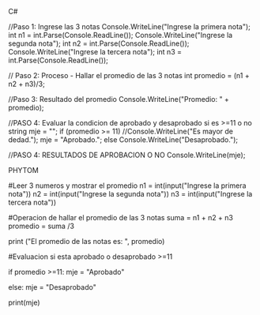 C#

//Paso 1: Ingrese las 3 notas
Console.WriteLine("Ingrese la primera nota");
int n1 = int.Parse(Console.ReadLine());
Console.WriteLine("Ingrese la segunda nota");
int n2 = int.Parse(Console.ReadLine());
Console.WriteLine("Ingrese la tercera nota");
int n3 = int.Parse(Console.ReadLine());

// Paso 2: Proceso - Hallar el promedio de las 3 notas
int promedio = (n1 + n2 + n3)/3;

//Paso 3: Resultado del promedio
Console.WriteLine("Promedio: " + promedio);

//PASO 4: Evaluar la condicion de aprobado y desaprobado si es >=11 o no
string mje = "";
if (promedio >= 11)
    //Console.WriteLine("Es mayor de dedad.");
    mje = "Aprobado.";
else
    Console.WriteLine("Desaprobado.");

//PASO 4: RESULTADOS DE APROBACION O NO
Console.WriteLine(mje);

PHYTOM

#Leer 3 numeros y mostrar el promedio
n1 = int(input("Ingrese la primera nota"))
n2 = int(input("Ingrese la segunda nota"))
n3 = int(input("Ingrese la tercera nota"))

#Operacion de hallar el promedio de las 3 notas
suma = n1 + n2 + n3
promedio  = suma /3

print ("El promedio de las notas es: ", promedio)

#Evaluacion si esta aprobado o desaprobado >=11

if promedio >=11:
  mje = "Aprobado"

else:
  mje = "Desaprobado"

print(mje)
